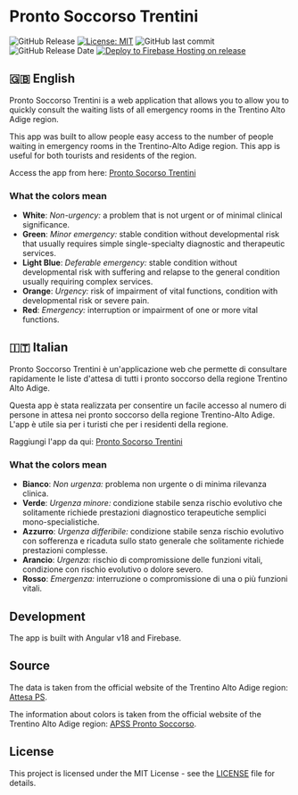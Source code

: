 # Pronto Soccorso Trentini
![GitHub Release](https://img.shields.io/github/v/release/pietro2356/ProntoSoccorsoTrentini)
[![License: MIT](https://img.shields.io/badge/License-MIT-yellow.svg)](https://opensource.org/licenses/MIT)
![GitHub last commit](https://img.shields.io/github/last-commit/pietro2356/ProntoSoccorsoTrentini)
![GitHub Release Date](https://img.shields.io/github/release-date/pietro2356/ProntoSoccorsoTrentini)
[![Deploy to Firebase Hosting on release](https://github.com/pietro2356/ProntoSoccorsoTrentini/actions/workflows/firebase-hosting-merge.yml/badge.svg)](https://github.com/pietro2356/ProntoSoccorsoTrentini/actions/workflows/firebase-hosting-merge.yml)

## 🇬🇧 English
Pronto Soccorso Trentini is a web application that allows you to allow you to quickly consult the waiting lists of all emergency rooms in the Trentino Alto Adige region.

This app was built to allow people easy access to the number of people waiting in emergency rooms in the Trentino-Alto Adige region. This app is useful for both tourists and residents of the region.

Access the app from here: [Pronto Socorso Trentini](https://prontosoccorsotrentini.web.app/)

### What the colors mean
- **White**: _Non-urgency:_ a problem that is not urgent or of minimal clinical significance.
- **Green**: _Minor emergency:_ stable condition without developmental risk that usually requires simple single-specialty diagnostic and therapeutic services.
- **Light Blue**: _Deferable emergency:_ stable condition without developmental risk with suffering and relapse to the general condition usually requiring complex services.
- **Orange**: _Urgency:_ risk of impairment of vital functions, condition with developmental risk or severe pain.
- **Red**: _Emergency:_ interruption or impairment of one or more vital functions.

## 🇮🇹 Italian
Pronto Soccorso Trentini è un'applicazione web che permette di consultare rapidamente le liste d'attesa di tutti i pronto soccorso della regione Trentino Alto Adige.

Questa app è stata realizzata per consentire un facile accesso al numero di persone in attesa nei pronto soccorso della regione Trentino-Alto Adige. L'app è utile sia per i turisti che per i residenti della regione.

Raggiungi l'app da qui: [Pronto Socorso Trentini](https://prontosoccorsotrentini.web.app/)

### What the colors mean
- **Bianco**: _Non urgenza:_ problema non urgente o di minima rilevanza clinica.
- **Verde**: _Urgenza minore:_ condizione stabile senza rischio evolutivo che solitamente richiede prestazioni diagnostico terapeutiche semplici mono-specialistiche.
- **Azzurro**: _Urgenza differibile:_ condizione stabile senza rischio evolutivo con sofferenza e ricaduta sullo stato generale che solitamente richiede prestazioni complesse.
- **Arancio**: _Urgenza:_ rischio di compromissione delle funzioni vitali, condizione con rischio evolutivo o dolore severo.
- **Rosso**: _Emergenza:_ interruzione o compromissione di una o più funzioni vitali.


## Development
The app is built with Angular v18 and Firebase.

## Source
The data is taken from the official website of the Trentino Alto Adige region: [Attesa PS](https://trec.trentinosalute.net/attesa-ps).

The information about colors is taken from the official website of the Trentino Alto Adige region: [APSS Pronto Soccorso](https://www.apss.tn.it/Servizi-e-Prestazioni/Pronto-soccorso#).

## License
This project is licensed under the MIT License - see the [LICENSE](LICENSE) file for details.

